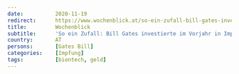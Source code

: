 ```yaml
---
date:          2020-11-19
redirect:      https://www.wochenblick.at/so-ein-zufall-bill-gates-investierte-im-vorjahr-in-impfstoff-firma-biontech/
title:         Wochenblick
subtitle:      'So ein Zufall: Bill Gates investierte im Vorjahr in Impfstoff-Firma Biontech'
country:       AT
persons:       [Gates Bill]
categories:    [Impfung]
tags:          [biontech, geld]
---
```

